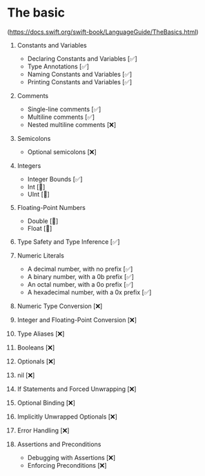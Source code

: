 #  The basic 
(https://docs.swift.org/swift-book/LanguageGuide/TheBasics.html)

1. Constants and Variables
    - Declaring Constants and Variables [✅]
    - Type Annotations [✅]
    - Naming Constants and Variables [✅]
    - Printing Constants and Variables [✅]

2. Comments
    - Single-line comments [✅]
    - Multiline comments [✅]
    - Nested multiline comments [❌]

3. Semicolons
    - Optional semicolons [❌]
    
4. Integers
    - Integer Bounds [✅]
    - Int [🌟]
    - UInt [🌟]
    
5. Floating-Point Numbers 
    - Double [🌟]
    - Float [🌟]
    
6. Type Safety and Type Inference [✅]

7. Numeric Literals
    - A decimal number, with no prefix [✅]
    - A binary number, with a 0b prefix [✅] 
    - An octal number, with a 0o prefix [✅]
    - A hexadecimal number, with a 0x prefix [✅]
    
8. Numeric Type Conversion [❌]
9. Integer and Floating-Point Conversion [❌]

10. Type Aliases [❌]
11. Booleans [❌]
12. Optionals [❌]
13. nil [❌]
14. If Statements and Forced Unwrapping [❌]
15. Optional Binding [❌]
16. Implicitly Unwrapped Optionals [❌]
17. Error Handling [❌]
18. Assertions and Preconditions
    - Debugging with Assertions [❌]
    - Enforcing Preconditions [❌]


